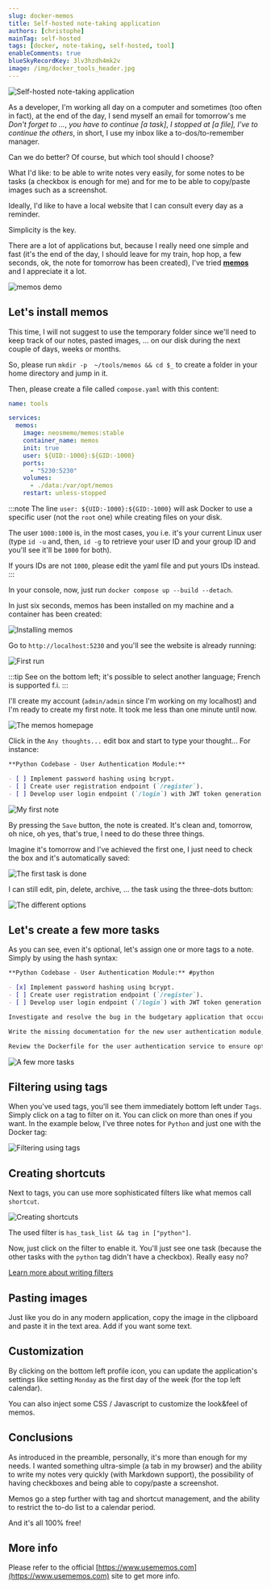 ```yaml
---
slug: docker-memos
title: Self-hosted note-taking application
authors: [christophe]
mainTag: self-hosted
tags: [docker, note-taking, self-hosted, tool]
enableComments: true
blueSkyRecordKey: 3lv3hzdh4mk2v
image: /img/docker_tools_header.jpg
---
```


<!-- cspell:ignore neosmemo -->

![Self-hosted note-taking application](/img/docker_tools_header.jpg)

As a developer, I'm working all day on a computer and sometimes (too often in fact), at the end of the day, I send myself an email for tomorrow's me *Don't forget to ...*, *you have to continue [a task]*, *I stopped at [a file], I've to continue the others*, in short, I use my inbox like a to-dos/to-remember manager.

Can we do better? Of course, but which tool should I choose?

What I'd like: to be able to write notes very easily, for some notes to be tasks (a checkbox is enough for me) and for me to be able to copy/paste images such as a screenshot.

Ideally, I'd like to have a local website that I can consult every day as a reminder.

Simplicity is the key.

<!-- truncate -->

There are a lot of applications but, because I really need one simple and fast (it's the end of the day, I should leave for my train, hop hop, a few seconds, ok, the note for tomorrow has been created), I've tried **[memos](https://www.usememos.com/)** and I appreciate it a lot.

![memos demo](./images/memos.png)

## Let's install memos

This time, I will not suggest to use the temporary folder since we'll need to keep track of our notes, pasted images, ... on our disk during the next couple of days, weeks or months.

So, please run `mkdir -p  ~/tools/memos && cd $_` to create a folder in your home directory and jump in it.

Then, please create a file called `compose.yaml` with this content:

<Snippets filename="compose.yaml">

```yaml
name: tools

services:
  memos:
    image: neosmemo/memos:stable
    container_name: memos
    init: true
    user: ${UID:-1000}:${GID:-1000}
    ports:
      - "5230:5230"
    volumes:
      - ./data:/var/opt/memos
    restart: unless-stopped
```

</Snippets>

:::note
The line `user: ${UID:-1000}:${GID:-1000}` will ask Docker to use a specific user (not the `root` one) while creating files on your disk.

The user `1000:1000` is, in the most cases, you i.e. it's your current Linux user (type `id -u` and, then, `id -g` to retrieve your user ID and your group ID and you'll see it'll be `1000` for both).

If yours IDs are not `1000`, please edit the yaml file and put yours IDs instead.
:::

In your console, now, just run `docker compose up --build --detach`.

In just six seconds, memos has been installed on my machine and a container has been created:

![Installing memos](./images/installation.png)

Go to `http://localhost:5230` and you'll see the website is already running:

![First run](./images/first_run.png)

:::tip
See on the bottom left; it's possible to select another language; French is supported f.i.
:::

I'll create my account (`admin/admin` since I'm working on my localhost) and I'm ready to create my first note. It took me less than one minute until now.

![The memos homepage](./images/homepage.png)

Click in the `Any thoughts...` edit box and start to type your thought... For instance:

```markdown
**Python Codebase - User Authentication Module:**

- [ ] Implement password hashing using bcrypt.
- [ ] Create user registration endpoint (`/register`).
- [ ] Develop user login endpoint (`/login`) with JWT token generation.
```

![My first note](./images/first_note.png)

By pressing the `Save` button, the note is created. It's clean and, tomorrow, oh nice, oh yes, that's true, I need to do these three things.

Imagine it's tomorrow and I've achieved the first one, I just need to check the box and it's automatically saved:

![The first task is done](./images/first_task_is_done.png)

I can still edit, pin, delete, archive, ... the task using the three-dots button:

![The different options](./images/task_options.png)

## Let's create a few more tasks

As you can see, even it's optional, let's assign one or more tags to a note. Simply by using the hash syntax:

```markdown
**Python Codebase - User Authentication Module:** #python

- [x] Implement password hashing using bcrypt.
- [ ] Create user registration endpoint (`/register`).
- [ ] Develop user login endpoint (`/login`) with JWT token generation.
```

```markdown
Investigate and resolve the bug in the budgetary application that occurs when initializing a new financial exercise. #budget
```

```markdown
Write the missing documentation for the new user authentication module, covering API endpoints, data models, and setup instructions. #python
```

```markdown
Review the Dockerfile for the user authentication service to ensure optimal image size and security practices. #docker #python
```

![A few more tasks](./images/few_tasks.png)

## Filtering using tags

When you've used tags, you'll see them immediately bottom left under `Tags`. Simply click on a tag to filter on it. You can click on more than ones if you want. In the example below, I've three notes for `Python` and just one with the Docker tag:

![Filtering using tags](./images/filtering_using_tags.png)

## Creating shortcuts

Next to tags, you can use more sophisticated filters like what memos call `shortcut`.

![Creating shortcuts](./images/creating_shortcuts.png)

The used filter is `has_task_list && tag in ["python"]`.

Now, just click on the filter to enable it. You'll just see one task (because the other tasks with the `python` tag didn't have a checkbox). Really easy no?

[Learn more about writing filters](https://www.usememos.com/docs/getting-started/shortcuts#how-to-write-a-filter)

## Pasting images

Just like you do in any modern application, copy the image in the clipboard and paste it in the text area. Add if you want some text.

## Customization

By clicking on the bottom left profile icon, you can update the application's settings like setting `Monday` as the first day of the week (for the top left calendar).

You can also inject some CSS / Javascript to customize the look&feel of memos.

## Conclusions

As introduced in the preamble, personally, it's more than enough for my needs. I wanted something ultra-simple (a tab in my browser) and the ability to write my notes very quickly (with Markdown support), the possibility of having checkboxes and being able to copy/paste a screenshot.

Memos go a step further with tag and shortcut management, and the ability to restrict the to-do list to a calendar period.

And it's all 100% free!

## More info

Please refer to the official [https://www.usememos.com](https://www.usememos.com) site to get more info.
